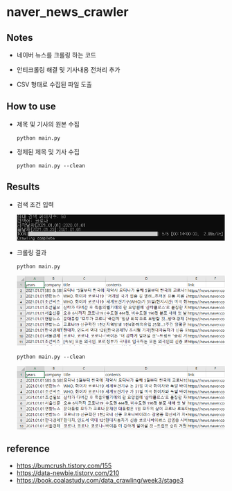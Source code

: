 # naver_news_crawler

## Notes
- 네이버 뉴스를 크롤링 하는 코드

- 안티크롤링 해결 및 기사내용 전처리 추가

- CSV 형태로 수집된 파일 도출
## How to use
- 제목 및 기사의 원본 수집
  ~~~
  python main.py
  ~~~
- 정제된 제목 및 기사 수집
  ~~~
  python main.py --clean
  ~~~
## Results
- 검색 조건 입력

  ![ex_screenshot](./img/cmd_new.PNG)
  
- 크롤링 결과

  ~~~
  python main.py
  ~~~    
  
  ![ex_screenshot](./img/csv1_new.PNG)
  
  ~~~
  python main.py --clean
  ~~~    
  
  ![ex_screenshot](./img/csv2_new.PNG)
  
## reference
- https://bumcrush.tistory.com/155
- https://data-newbie.tistory.com/210
- https://book.coalastudy.com/data_crawling/week3/stage3
